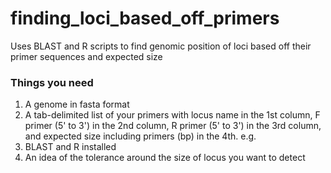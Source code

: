 # finding_loci_based_off_primers
Uses BLAST and R scripts to find genomic position of loci based off their primer sequences and expected size

### Things you need
1. A genome in fasta format
2. A tab-delimited list of your primers with locus name in the 1st column, F primer (5' to 3') in the 2nd column, R primer (5' to 3') in the 3rd column, and expected size including primers (bp) in the 4th. e.g.
3. BLAST and R installed
4. An idea of the tolerance around the size of locus you want to detect
